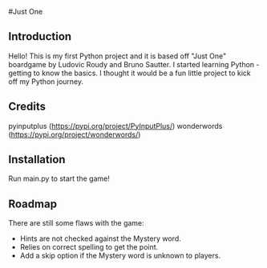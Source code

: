 #Just One

## Introduction

Hello! This is my first Python project and it is based off "Just One" boardgame by Ludovic Roudy and Bruno Sautter.
I started learning Python - getting to know the basics. I thought it would be a fun little project to kick off my Python journey.

## Credits
pyinputplus (https://pypi.org/project/PyInputPlus/)
wonderwords (https://pypi.org/project/wonderwords/)

## Installation

Run main.py to start the game!

## Roadmap

There are still some flaws with the game:

- Hints are not checked against the Mystery word.
- Relies on correct spelling to get the point.
- Add a skip option if the Mystery word is unknown to players.



